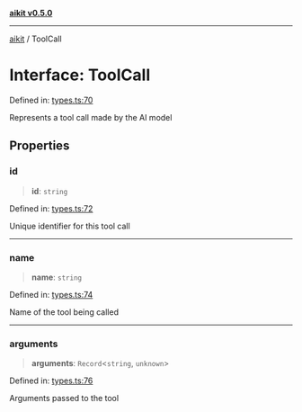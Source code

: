 [**aikit v0.5.0**](../README.md)

***

[aikit](../README.md) / ToolCall

# Interface: ToolCall

Defined in: [types.ts:70](https://github.com/chinmaymk/aikit/blob/main/src/types.ts#L70)

Represents a tool call made by the AI model

## Properties

### id

> **id**: `string`

Defined in: [types.ts:72](https://github.com/chinmaymk/aikit/blob/main/src/types.ts#L72)

Unique identifier for this tool call

***

### name

> **name**: `string`

Defined in: [types.ts:74](https://github.com/chinmaymk/aikit/blob/main/src/types.ts#L74)

Name of the tool being called

***

### arguments

> **arguments**: `Record`\<`string`, `unknown`\>

Defined in: [types.ts:76](https://github.com/chinmaymk/aikit/blob/main/src/types.ts#L76)

Arguments passed to the tool
